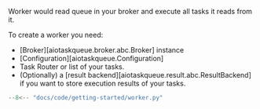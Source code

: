 Worker would read queue in your broker and execute all tasks it reads from it.

To create a worker you need:

- [Broker][aiotaskqueue.broker.abc.Broker] instance
- [Configuration][aiotaskqueue.Configuration]
- Task Router or list of your tasks.
- (Optionally) a [result backend][aiotaskqueue.result.abc.ResultBackend] if you 
want to store execution results of your tasks.

```python
--8<-- "docs/code/getting-started/worker.py"
```
